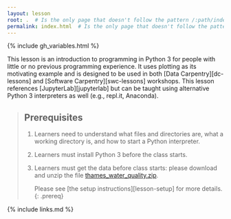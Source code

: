 ```yaml
---
layout: lesson
root: .  # Is the only page that doesn't follow the pattern /:path/index.html
permalink: index.html  # Is the only page that doesn't follow the pattern /:path/index.html
---
```


{% include gh_variables.html %}

This lesson is an introduction to programming in Python 3 for people with little or no previous 
programming experience. It uses plotting as its motivating example and is designed to be used in 
both [Data Carpentry][dc-lessons] and [Software Carpentry][swc-lessons] workshops. 
This lesson references [JupyterLab][jupyterlab] but can be taught using alternative Python 3 interpreters
as well (e.g., repl.it, Anaconda).

> ## Prerequisites
>
> 1.  Learners need to understand what files and directories are,
>     what a working directory is,
>     and how to start a Python interpreter.
>
> 2. Learners must install Python 3 before the class starts.
>
> 3. Learners must get the data before class starts:
>    please download and unzip the file 
>    [thames_water_quality.zip]({{page.root}}/files/thames_water_quality.zip).
>
>    Please see [the setup instructions][lesson-setup]
>    for more details.
{: .prereq}

{% include links.md %}
